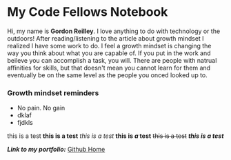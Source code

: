# My Code Fellows Notebook

Hi, my name is **Gordon Reilley**. I love anything to do with technology or the outdoors!
After reading/listening to the article about growth mindset I realized I have some work to do. I feel a growth mindset is changing the way you think about what you are capable of. If you put in the work and beileve you can accomplish a task, you will. There are people with natrual affinities for skills, but that doesn't mean you cannot learn for them and eventually be on the same level as the people you onced looked up to. 

### Growth mindset reminders
- No pain. No gain
- dklaf
- fjdkls

this is a test
**this is a test**
_this is a test_
**this is _a_ test**
~~this is a test~~
***this is a test***

***Link to my portfolio:*** [Github Home](https://github.com/Gordon-Reilley)
